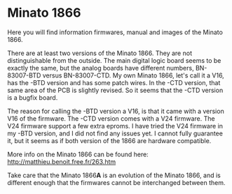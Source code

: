 # Minato 1866

Here you will find information firmwares, manual and images of the Minato 1866.

There are at least two versions of the Minato 1866. They are not distinguishable from the outside. The main digital logic board seems to be exactly the same, but the analog boards have different numbers, BN-83007-BTD versus BN-83007-CTD. My own Minato 1866, let's call it a V16, has the -BTD version and has some patch wires. In the -CTD version, that same area of the PCB is slightly revised. So it seems that the -CTD version is a bugfix board.

The reason for calling the -BTD version a V16, is that it came with a version V16 of the firmware. The -CTD version comes with a V24 firmware. The V24 firmware support a few extra eproms. I have tried the V24 firmware in my -BTD version, and I did not find any issues yet. I cannot fully guarantee it, but it seems as if both version of the 1866 are hardware compatible.

More info on the Minato 1866 can be found here: http://matthieu.benoit.free.fr/263.htm

Take care that the Minato 1866**A** is an evolution of the Minato 1866, and is different enough that the firmwares cannot be interchanged between them.
